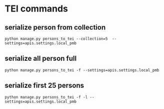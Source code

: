 # TEI commands

## serialize person from collection

`python manage.py persons_to_tei --collection=5  --settings=apis.settings.local_pmb`

## serialize all person full

`python manage.py persons_to_tei -f --settings=apis.settings.local_pmb`

## serialize first 25 persons
`python manage.py persons_to_tei -f -l --settings=apis.settings.local_pmb`